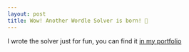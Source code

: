```yaml
---
layout: post
title: Wow! Another Wordle Solver is born! 🧩
---
```


I wrote the solver just for fun, you can find it [in my portfolio][pf]

[pf]:/portfolio/
